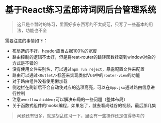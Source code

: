 # 基于React练习孟郎诗词网后台管理系统

> 这只是个暂时的练习，里面好多东西写的不太规范，只写了一些基本的用法，功能也不全

需要注意的事情如下：
- 布局选的不好，header应当占据100%的宽度
- 路由控制的逻辑不太好，但是将reat-router的跳转函数挂载到window对象的方式是不错的
- 没有使用文件夹别名，可以通过`npm run reject`，暴露配置文件来配置
- 路由可以通过`<Outlet/>`标签来实现类似Vue中的`router-view`的功能
- 对于路由组件没有使用懒加载
- 侧边栏在刷新后不会自动使对应的选项高亮，可以在`App.jsx`通过路由信息进行控制
- 注意`overflow:hidden;`可以解决布局的一些问题（整体布局）
- 关于函数式组件的hooks编程，如果忘了，就去看尚硅谷的视频，最后那几集

> 问题还有很多，就是胡乱练习一下，里面有一些操作还是值得参考的


